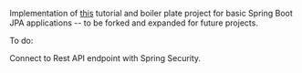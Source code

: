 Implementation of [this](https://github.com/in28minutes/spring-boot-master-class/tree/master/06.JPA-Introduction-In-10-Steps) tutorial and boiler plate project for basic Spring Boot JPA applications -- to be forked and expanded for future projects.

To do:

Connect to Rest API endpoint with Spring Security.